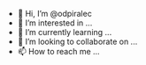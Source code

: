 - 👋 Hi, I’m @odpiralec
- 👀 I’m interested in ...
- 🌱 I’m currently learning ...
- 💞️ I’m looking to collaborate on ...
- 📫 How to reach me ...

<!---
odpiralec/odpiralec is a ✨ special ✨ repository because its `README.md` (this file) appears on your GitHub profile.
You can click the Preview link to take a look at your changes.
--->
